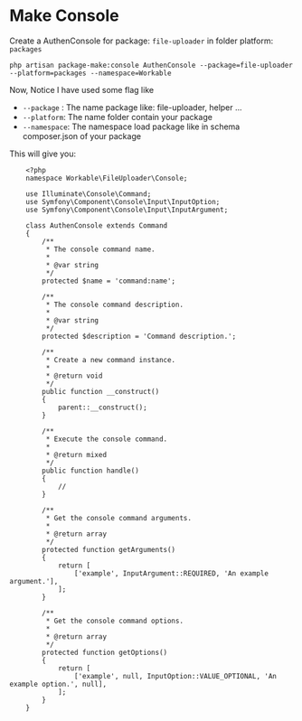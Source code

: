 # Make Console
Create a AuthenConsole for package: `file-uploader` in folder platform: `packages`
```
php artisan package-make:console AuthenConsole --package=file-uploader --platform=packages --namespace=Workable
```

Now, Notice I have used some flag like
- `--package` : The name package like: file-uploader, helper ...
- `--platform`: The name folder contain your package
- `--namespace`: The namespace load package like in schema composer.json of your package

This will give you:
```
    <?php
    namespace Workable\FileUploader\Console;
    
    use Illuminate\Console\Command;
    use Symfony\Component\Console\Input\InputOption;
    use Symfony\Component\Console\Input\InputArgument;
    
    class AuthenConsole extends Command
    {
        /**
         * The console command name.
         *
         * @var string
         */
        protected $name = 'command:name';
    
        /**
         * The console command description.
         *
         * @var string
         */
        protected $description = 'Command description.';
    
        /**
         * Create a new command instance.
         *
         * @return void
         */
        public function __construct()
        {
            parent::__construct();
        }
    
        /**
         * Execute the console command.
         *
         * @return mixed
         */
        public function handle()
        {
            //
        }
    
        /**
         * Get the console command arguments.
         *
         * @return array
         */
        protected function getArguments()
        {
            return [
                ['example', InputArgument::REQUIRED, 'An example argument.'],
            ];
        }
    
        /**
         * Get the console command options.
         *
         * @return array
         */
        protected function getOptions()
        {
            return [
                ['example', null, InputOption::VALUE_OPTIONAL, 'An example option.', null],
            ];
        }
    }

```
